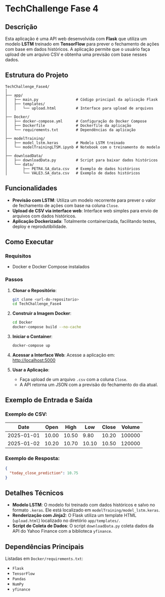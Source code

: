 # TechChallenge Fase 4

## Descrição
Esta aplicação é uma API web desenvolvida com **Flask** que utiliza um modelo **LSTM** treinado em **TensorFlow** para prever o fechamento de ações com base em dados históricos. A aplicação permite que o usuário faça upload de um arquivo CSV e obtenha uma previsão com base nesses dados.

## Estrutura do Projeto

```
TechChallenge_Fase4/
│
├── app/
│   ├── main.py                 # Código principal da aplicação Flask
│   ├── templates/
│   │   └── upload.html         # Interface para upload de arquivos
│
├── Docker/
│   ├── docker-compose.yml      # Configuração do Docker Compose
│   ├── Dockerfile              # Dockerfile da aplicação
│   └── requirements.txt        # Dependências da aplicação
│
├── modelTraining/
│   ├── model_lstm.keras        # Modelo LSTM treinado
│   └── modelTrainingLTSM.ipynb # Notebook com o treinamento do modelo
│
├── downloadData/
│   ├── downloadData.py         # Script para baixar dados históricos
│   └── data/
│       ├── PETR4.SA_data.csv   # Exemplo de dados históricos
│       └── VALE3.SA_data.csv   # Exemplo de dados históricos
```

## Funcionalidades

- **Previsão com LSTM**: Utiliza um modelo recorrente para prever o valor de fechamento de ações com base na coluna `Close`.
- **Upload de CSV via interface web**: Interface web simples para envio de arquivos com dados históricos.
- **Aplicação Dockerizada**: Totalmente containerizada, facilitando testes, deploy e reprodutibilidade.

## Como Executar

### Requisitos

- Docker e Docker Compose instalados

### Passos

1. **Clonar o Repositório**:
   ```bash
   git clone <url-do-repositorio>
   cd TechChallenge_Fase4
   ```

2. **Construir a Imagem Docker**:
   ```bash
   cd Docker
   docker-compose build --no-cache
   ```

3. **Iniciar o Container**:
   ```bash
   docker-compose up
   ```

4. **Acessar a Interface Web**:
   Acesse a aplicação em:  
   [http://localhost:5000](http://localhost:5000)

5. **Usar a Aplicação**:
   - Faça upload de um arquivo `.csv` com a coluna `Close`.
   - A API retorna um JSON com a previsão do fechamento do dia atual.

## Exemplo de Entrada e Saída

### Exemplo de CSV:

| Date       | Open  | High  | Low   | Close  | Volume |
|------------|-------|-------|-------|--------|--------|
| 2025-01-01 | 10.00 | 10.50 | 9.80  | 10.20  | 100000 |
| 2025-01-02 | 10.20 | 10.70 | 10.10 | 10.50  | 120000 |

### Exemplo de Resposta:

```json
{
  "today_close_prediction": 10.75
}
```

## Detalhes Técnicos

- **Modelo LSTM**: O modelo foi treinado com dados históricos e salvo no formato `.keras`. Ele está localizado em `modelTraining/model_lstm.keras`.
- **Renderização com Jinja2**: O Flask utiliza um template HTML (`upload.html`) localizado no diretório `app/templates/`.
- **Script de Coleta de Dados**: O script `downloadData.py` coleta dados da API do Yahoo Finance com a biblioteca `yfinance`.

## Dependências Principais

Listadas em `Docker/requirements.txt`:

- `Flask`
- `TensorFlow`
- `Pandas`
- `NumPy`
- `yfinance`